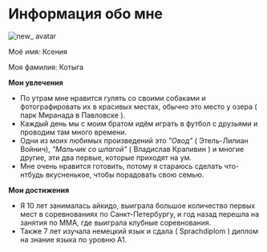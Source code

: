# Информация обо мне


 ![new_ avatar](https://github.com/Ksykot/Portfolio_task/assets/139037517/a3aac1a0-d3cf-45e7-8a6c-8293c0959bd2)


 Моё имя: Ксения

 Моя фамилия: Котыга



 **Мои увлечения**
 

- По утрам мне нравится гулять со своими собаками и фотографировать их в красивых местах, обычно это место у озера ( парк Миранада в Павловске ). 
- Каждый день мы с моим братом идём играть в футбол с друзьями и проводим там много времени. 
- Одни из моих любимых произведений это *"Овод"* ( Этель-Лилиан Войнич), *"Мальчик со шпагой"* ( Владислав Крапивин ) и многие другие, эти два первые, которые приходят на ум. 
- Мне очень нравится готовить, потому я стараюсь сделать что-нтбудь вкусненькое, чтобы порадовать свою семью.

**Мои достижения**


- Я 10 лет занималась айкидо, выиграла большое количество первых мест в соревнованиях по Санкт-Петербургу, и год назад перешла на занятия по ММА, где выиграла клубные соревнования. 
- Также 7 лет изучала немецкий язык и сдала ( Sprachdiplom ) диплом на знание языка по уровню A1.  




